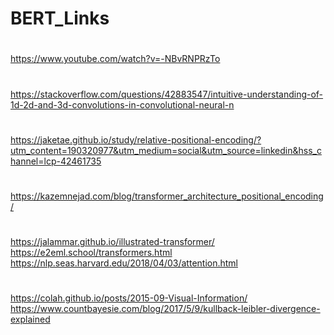 # BERT_Links

#
https://www.youtube.com/watch?v=-NBvRNPRzTo

#
https://stackoverflow.com/questions/42883547/intuitive-understanding-of-1d-2d-and-3d-convolutions-in-convolutional-neural-n

#
https://jaketae.github.io/study/relative-positional-encoding/?utm_content=190320977&utm_medium=social&utm_source=linkedin&hss_channel=lcp-42461735

#
https://kazemnejad.com/blog/transformer_architecture_positional_encoding/

#
https://jalammar.github.io/illustrated-transformer/
https://e2eml.school/transformers.html
https://nlp.seas.harvard.edu/2018/04/03/attention.html

#
https://colah.github.io/posts/2015-09-Visual-Information/
https://www.countbayesie.com/blog/2017/5/9/kullback-leibler-divergence-explained
